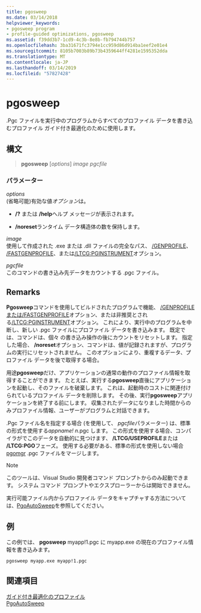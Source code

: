 ```yaml
---
title: pgosweep
ms.date: 03/14/2018
helpviewer_keywords:
- pgosweep program
- profile-guided optimizations, pgosweep
ms.assetid: f39dd3b7-1cd9-4c3b-8e8b-fb794744b757
ms.openlocfilehash: 3ba31671fc3794e1cc959d86d914ba1eef2e01e4
ms.sourcegitcommit: 8105b7003b89b73b4359644ff4281e1595352dda
ms.translationtype: MT
ms.contentlocale: ja-JP
ms.lasthandoff: 03/14/2019
ms.locfileid: "57827428"
---
```

# <a name="pgosweep"></a>pgosweep

.Pgc ファイルを実行中のプログラムからすべてのプロファイル データを書き込むプロファイル ガイド付き最適化のために使用します。

## <a name="syntax"></a>構文

> **pgosweep** [*options*] *image* *pgcfile*

### <a name="parameters"></a>パラメーター

*options*<br/>
(省略可能)有効な値*オプション*は。

- **/?** または **/help**ヘルプ メッセージが表示されます。

- **/noreset**ランタイム データ構造体の数を保持します。

*image*<br/>
使用して作成された .exe または .dll ファイルの完全なパス、 [/GENPROFILE](reference/genprofile-fastgenprofile-generate-profiling-instrumented-build.md)、 [/FASTGENPROFILE](reference/genprofile-fastgenprofile-generate-profiling-instrumented-build.md)、または[/LTCG:PGINSTRUMENT](reference/ltcg-link-time-code-generation.md)オプション。

*pgcfile*<br/>
このコマンドの書き込み先データをカウントする .pgc ファイル。

## <a name="remarks"></a>Remarks

**Pgosweep**コマンドを使用してビルドされたプログラムで機能、 [/GENPROFILE または/FASTGENPROFILE](reference/genprofile-fastgenprofile-generate-profiling-instrumented-build.md)オプション、または非推奨とされる[/LTCG:PGINSTRUMENT](reference/ltcg-link-time-code-generation.md)オプション。 これにより、実行中のプログラムを中断し、新しい .pgc ファイルにプロファイル データを書き込みます。 既定では、コマンドは、個々 の書き込み操作の後にカウントをリセットします。 指定した場合、 **/noreset**オプション、コマンドは、値が記録されますが、プログラムの実行にリセットされません。 このオプションにより、重複するデータ、プロファイル データを後で取得する場合。

用途**pgosweep**だけ、アプリケーションの通常の動作のプロファイル情報を取得することができます。 たとえば、実行する**pgosweep**直後にアプリケーションを起動し、そのファイルを破棄します。 これは、起動時のコストに関連付けられているプロファイル データを削除します。 その後、実行**pgosweep**アプリケーションを終了する前にします。 収集されたデータになりました時間からのみプロファイル情報、ユーザーがプログラムと対話できます。

.Pgc ファイル名を指定する場合 (を使用して、 *pgcfile*パラメーター) は、標準の形式を使用する*appname! n*.pgc します。 この形式を使用する場合、コンパイラがでこのデータを自動的に見つけます、 **/LTCG/USEPROFILE**または **/LTCG:PGO**フェーズ。 使用する必要がある、標準の形式を使用しない場合[pgomgr](pgomgr.md) .pgc ファイルをマージします。

> [!NOTE]
> このツールは、Visual Studio 開発者コマンド プロンプトからのみ起動できます。 システム コマンド プロンプトやエクスプローラーからは開始できません。

実行可能ファイル内からプロファイル データをキャプチャする方法については、[PgoAutoSweep](pgoautosweep.md)を参照してください。

## <a name="example"></a>例

この例では、 **pgosweep** myapp!1.pgc に myapp.exe の現在のプロファイル情報を書き込みます。

`pgosweep myapp.exe myapp!1.pgc`

## <a name="see-also"></a>関連項目

[ガイド付き最適化のプロファイル](profile-guided-optimizations.md)<br/>
[PgoAutoSweep](pgoautosweep.md)<br/>
